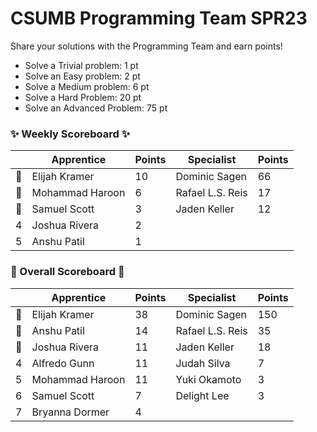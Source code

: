 # CSUMB Programming Team SPR23

Share your solutions with the Programming Team and earn points!

- Solve a Trivial problem: 1 pt
- Solve an Easy problem: 2 pt
- Solve a Medium problem: 6 pt
- Solve a Hard Problem: 20 pt
- Solve an Advanced Problem: 75 pt

### ✨ Weekly Scoreboard ✨
| |Apprentice|Points|Specialist|Points|
|-------|-------|-------|-------|-------|
|🥇|Elijah Kramer|10|Dominic Sagen|66|
|🥈|Mohammad Haroon|6|Rafael L.S. Reis|17|
|🥉|Samuel Scott|3|Jaden Keller|12|
|4|Joshua Rivera|2| | |
|5|Anshu Patil|1| | |

### 🏁 Overall Scoreboard 🏁
| |Apprentice|Points|Specialist|Points|
|-------|-------|-------|-------|-------|
|🥇|Elijah Kramer|38|Dominic Sagen|150|
|🥈|Anshu Patil|14|Rafael L.S. Reis|35|
|🥉|Joshua Rivera|11|Jaden Keller|18|
|4|Alfredo Gunn|11|Judah Silva|7|
|5|Mohammad Haroon|11|Yuki Okamoto|3|
|6|Samuel Scott|7|Delight Lee|3|
|7|Bryanna Dormer|4| | |
